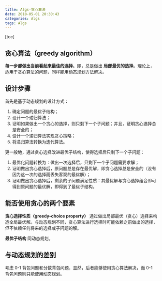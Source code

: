 ```yaml
---
title: Algs-贪心算法
date: 2018-05-01 20:30:43
categories: Algs
tags: Algs
---
```

[toc]
## 贪心算法（greedy algorithm）
**每一步都做出当前看起来最佳的选择**。即，总是做出 **局部最优的选择**。理论上，适用于贪心算法的问题，同样能用动态规划方法解决。


## 设计步骤
首先是基于动态规划的设计方式：
1. 确定问题的最优子结构；
2. 设计一个递归算法；
3. 证明如果做出一个贪心的选择，则只剩下一个子问题；并且，证明贪心选择总是安全的；
4. 设计一个递归算法实现贪心策略；
5. 将递归算法转换为迭代算法。

更一般地，通过贪心选择改进最优子结构，使得选择后只剩下一个子问题：
1. 最优化问题转换为：做出一次选择后，只剩下一个子问题需要求解；
2. 证明做出贪心选择后，原问题总是存在最优解，即贪心选择总是安全的（没有因为这一次的选择而丢失客观的最优解）；
3. 证明做出贪心选择后，剩余的子问题满足性质：其最优解与贪心选择组合即可得到原问题的最优解，即得到了最优子结构。

## 能否使用贪心的两个要素
**贪心选择性质（greedy-choice property）**
通过做出局部最优（贪心）选择来构造全局最优解。与动态规划不同，贪心算法进行选择时可能依赖之前做出的选择，但不依赖任何将来的选择或子问题的解。

**最优子结构**
同动态规划。

## 与动态规划的差别
考虑 0-1 背包问题和分数背包问题，显然，后者能够使用贪心算法解决，而 0-1 背包问题则只能使用动态规划。
